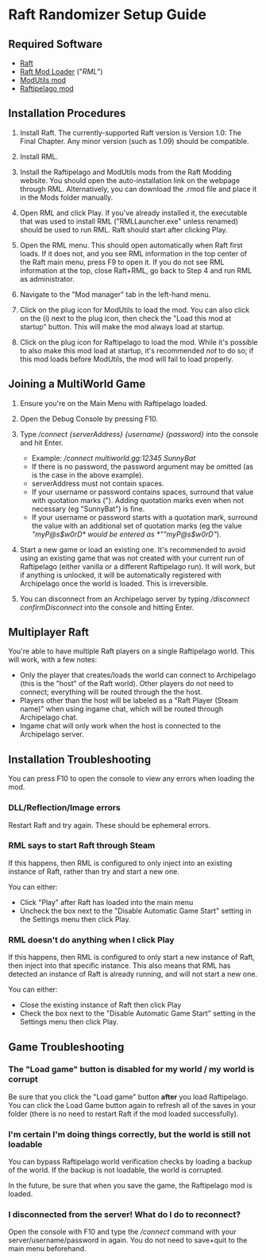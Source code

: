 # Raft Randomizer Setup Guide

## Required Software

- [Raft](https://store.steampowered.com/app/648800/Raft/)
- [Raft Mod Loader](https://www.raftmodding.com/loader) ("*RML*")
- [ModUtils mod](https://www.raftmodding.com/mods/modutils)
- [Raftipelago mod](https://www.raftmodding.com/mods/raftipelago)

## Installation Procedures

1. Install Raft. The currently-supported Raft version is Version 1.0: The Final Chapter. Any minor version (such as 1.09) should be compatible.

2. Install RML.

3. Install the Raftipelago and ModUtils mods from the Raft Modding website. You should open the auto-installation link on the webpage through RML. Alternatively, you can download the .rmod file and place it in the Mods folder manually.

4. Open RML and click Play. If you've already installed it, the executable that was used to install RML ("RMLLauncher.exe" unless renamed) should be used to run RML. Raft should start after clicking Play.

5. Open the RML menu. This should open automatically when Raft first loads. If it does not, and you see RML information in the top center of the Raft main menu, press F9 to open it. If you do not see RML information at the top, close Raft+RML, go back to Step 4 and run RML as administrator.

6. Navigate to the "Mod manager" tab in the left-hand menu.

7. Click on the plug icon for ModUtils to load the mod. You can also click on the (i) next to the plug icon, then check the "Load this mod at startup" button. This will make the mod always load at startup.

8. Click on the plug icon for Raftipelago to load the mod. While it's possible to also make this mod load at startup, it's recommended *not* to do so; if this mod loads before ModUtils, the mod will fail to load properly.

## Joining a MultiWorld Game

1. Ensure you're on the Main Menu with Raftipelago loaded.

2. Open the Debug Console by pressing F10.

3. Type */connect {serverAddress} {username} {password}* into the console and hit Enter.
    - Example: */connect multiworld.gg:12345 SunnyBat*
    - If there is no password, the password argument may be omitted (as is the case in the above example).
    - serverAddress must not contain spaces.
    - If your username or password contains spaces, surround that value with quotation marks ("). Adding quotation marks even when not necessary (eg "SunnyBat") is fine.
    - If your username or password starts with a quotation mark, surround the value with an additional set of quotation marks (eg the value *"myP@s$w0rD* would be entered as *""myP@s$w0rD"*).

4. Start a new game or load an existing one. It's recommended to avoid using an existing game that was not created with your current run of Raftipelago (either vanilla or a different Raftipelago run). It will work, but if anything is unlocked, it will be automatically registered with Archipelago once the world is loaded. This is irreversible.

5. You can disconnect from an Archipelago server by typing */disconnect confirmDisconnect* into the console and hitting Enter.

## Multiplayer Raft

You're able to have multiple Raft players on a single Raftipelago world. This will work, with a few notes:
- Only the player that creates/loads the world can connect to Archipelago (this is the "host" of the Raft world). Other players do not need to connect; everything will be routed through the the host.
- Players other than the host will be labeled as a "Raft Player (Steam name)" when using ingame chat, which will be routed through Archipelago chat.
- Ingame chat will only work when the host is connected to the Archipelago server.

## Installation Troubleshooting

You can press F10 to open the console to view any errors when loading the mod.

### DLL/Reflection/Image errors

Restart Raft and try again. These should be ephemeral errors.

### RML says to start Raft through Steam

If this happens, then RML is configured to only inject into an existing instance of Raft, rather than try and start a new one.

You can either:
- Click "Play" after Raft has loaded into the main menu
- Uncheck the box next to the "Disable Automatic Game Start" setting in the Settings menu then click Play.

### RML doesn't do anything when I click Play

If this happens, then RML is configured to only start a new instance of Raft, then inject into that specific instance. This also means that RML has detected an instance of Raft is already running, and will not start a new one.

You can either:
- Close the existing instance of Raft then click Play
- Check the box next to the "Disable Automatic Game Start" setting in the Settings menu then click Play.

## Game Troubleshooting

### The "Load game" button is disabled for my world / my world is corrupt

Be sure that you click the "Load game" button **after** you load Raftipelago. You can click the Load Game button again to refresh all of the saves in your folder (there is no need to restart Raft if the mod loaded successfully).

### I'm certain I'm doing things correctly, but the world is still not loadable

You can bypass Raftipelago world verification checks by loading a backup of the world. If the backup is not loadable, the world is corrupted.

In the future, be sure that when you save the game, the Raftipelago mod is loaded.

### I disconnected from the server! What do I do to reconnect?

Open the console with F10 and type the */connect* command with your server/username/password in again. You do not need to save+quit to the main menu beforehand.